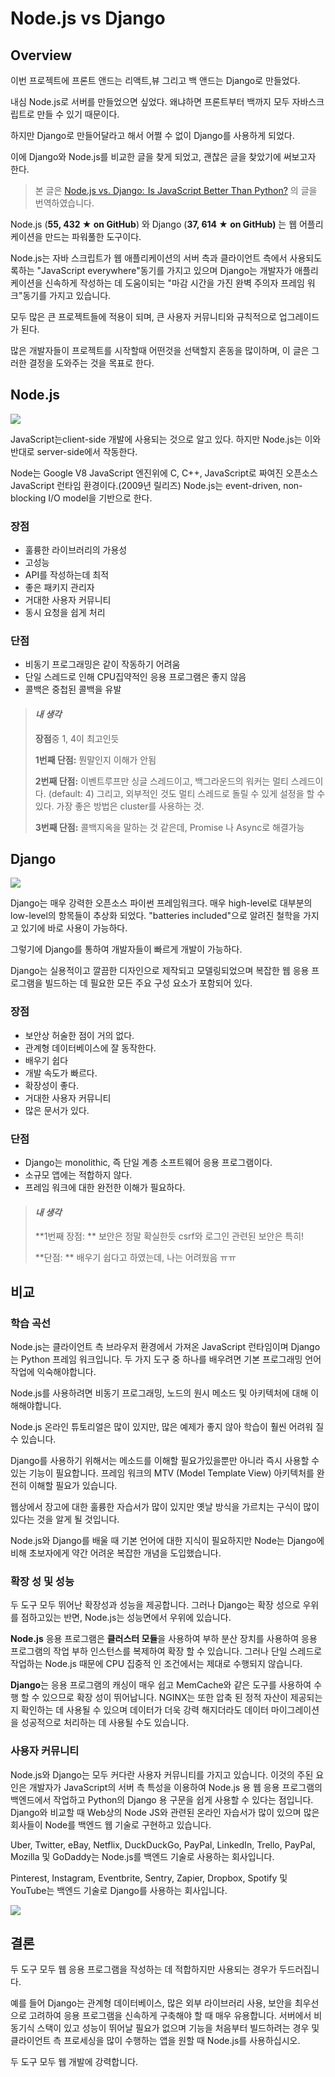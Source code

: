 # Node.js vs Django 

## Overview

이번 프로젝트에 프론트 앤드는 리액트,뷰 그리고 백 앤드는 Django로 만들었다. 

내심 Node.js로 서버를 만들었으면 싶었다. 왜냐하면 프론트부터 백까지 모두 자바스크립트로 만들 수 있기 때문이다. 

하지만 Django로 만들어달라고 해서 어쩔 수 없이 Django를 사용하게 되었다. 

이에 Django와 Node.js를 비교한 글을 찾게 되었고, 괜찮은 글을 찾았기에 써보고자 한다. 

> 본 글은 [Node.js vs. Django:  Is JavaScript Better Than Python?](https://dzone.com/articles/nodejs-vs-djangois-javascript-better-than-python) 의 글을 번역하였습니다.



Node.js (**55, 432 ★ on GitHub**) 와 Django (**37, 614 ★ on GitHub)** 는 웹 어플리케이션을 만드는 파워풀한 도구이다.

Node.js는 자바 스크립트가 웹 애플리케이션의 서버 측과 클라이언트 측에서 사용되도록하는 "JavaScript everywhere"동기를 가지고 있으며 Django는 개발자가 애플리케이션을 신속하게 작성하는 데 도움이되는 "마감 시간을 가진 완벽 주의자 프레임 워크"동기를 가지고 있습니다.

모두 많은 큰 프로젝트들에 적용이 되며, 큰 사용자 커뮤니티와 규칙적으로 업그레이드가 된다. 

많은 개발자들이 프로젝트를 시작할때 어떤것을 선택할지 혼동을 많이하며, 이 글은 그러한 결정을 도와주는 것을 목표로 한다.

## Node.js

<img src='https://dzone.com/storage/temp/10728202-nodejs-logo.png'/>

JavaScript는client-side 개발에 사용되는 것으로 알고 있다. 하지만 Node.js는 이와 반대로 server-side에서 작동한다.

Node는 Google V8 JavaScript 엔진위에 C, C++, JavaScript로 짜여진 오픈소스 JavaScript 런타임 환경이다.(2009년 릴리즈) Node.js는 event-driven, non-blocking I/O model을 기반으로 한다.

### 장점

* 훌륭한 라이브러리의 가용성
* 고성능
* API를 작성하는데 최적
* 좋은 패키지 관리자
* 거대한 사용자 커뮤니티
* 동시 요청을 쉽게 처리

### 단점

* 비동기 프로그래밍은 같이 작동하기 어려움
* 단일 스레드로 인해 CPU집약적인 응용 프로그램은 좋지 않음
* 콜백은 중첩된 콜백을 유발

> #### *내 생각*
>
> **장점**중 1, 4이 최고인듯
>
> **1번째 단점:** 뭔말인지 이해가 안됨
>
> **2번째 단점:** 이벤트루프만 싱글 스레드이고, 백그라운드의 워커는 멀티 스레드이다. (default: 4) 그리고, 외부적인 것도 멀티 스레드로 돌릴 수 있게 설정을 할 수 있다. 가장 좋은 방법은 cluster를 사용하는 것.
>
> **3번째 단점:** 콜백지옥을 말하는 것 같은데, Promise 나 Async로 해결가능



## Django

<img src='https://dzone.com/storage/temp/10728204-django-logo.png' />

Django는 매우 강력한 오픈소스 파이썬 프레임워크다. 매우 high-level로 대부분의 low-level의 항목들이 추상화 되었다. "batteries included"으로 알려진 철학을 가지고 있기에 바로 사용이 가능하다. 

그렇기에 Django를 통하여 개발자들이 빠르게 개발이 가능하다.

Django는 실용적이고 깔끔한 디자인으로 제작되고 모델링되었으며 복잡한 웹 응용 프로그램을 빌드하는 데 필요한 모든 주요 구성 요소가 포함되어 있다.

### 장점

* 보안상 허술한 점이 거의 없다.
* 관계형 데이터베이스에 잘 동작한다.
* 배우기 쉽다
* 개발 속도가 빠르다.
* 확장성이 좋다.
* 거대한 사용자 커뮤니티
* 많은 문서가 있다.

### 단점

* Django는 monolithic, 즉 단일 계층 소프트웨어 응용 프로그램이다.
* 소규모 앱에는 적합하지 않다.
* 프레임 워크에 대한 완전한 이해가 필요하다.

> #### *내 생각*
>
> **1번째 장점: ** 보안은 정말 확실한듯 csrf와 로그인 관련된 보안은 특히!
>
> **단점: ** 배우기 쉽다고 하였는데, 나는 어려웠음 ㅠㅠ

## 비교

### 학습 곡선

Node.js는 클라이언트 측 브라우저 환경에서 가져온 JavaScript 런타임이며 Django는 Python 프레임 워크입니다. 두 가지 도구 중 하나를 배우려면 기본 프로그래밍 언어 작업에 익숙해야합니다.

Node.js를 사용하려면 비동기 프로그래밍, 노드의 원시 메소드 및 아키텍처에 대해 이해해야합니다.

Node.js 온라인 튜토리얼은 많이 있지만, 많은 예제가 좋지 않아 학습이 훨씬 어려워 질 수 있습니다.

Django를 사용하기 위해서는 메소드를 이해할 필요가있을뿐만 아니라 즉시 사용할 수있는 기능이 필요합니다. 프레임 워크의 MTV (Model Template View) 아키텍처를 완전히 이해할 필요가 있습니다.

웹상에서 장고에 대한 훌륭한 자습서가 많이 있지만 옛날 방식을 가르치는 구식이 많이 있다는 것을 알게 될 것입니다.

Node.js와 Django를 배울 때 기본 언어에 대한 지식이 필요하지만 Node는 Django에 비해 초보자에게 약간 어려운 복잡한 개념을 도입했습니다.

### 확장 성 및 성능

두 도구 모두 뛰어난 확장성과 성능을 제공합니다. 그러나 Django는 확장 성으로 우위를 점하고있는 반면, Node.js는 성능면에서 우위에 있습니다.

**Node.js** 응용 프로그램은 **클러스터 모듈**을 사용하여 부하 분산 장치를 사용하여 응용 프로그램의 작업 부하 인스턴스를 복제하여 확장 할 수 있습니다. 그러나 단일 스레드로 작업하는 Node.js 때문에 CPU 집중적 인 조건에서는 제대로 수행되지 않습니다.

**Django**는 응용 프로그램의 캐싱이 매우 쉽고 MemCache와 같은 도구를 사용하여 수행 할 수 있으므로 확장 성이 뛰어납니다. NGINX는 또한 압축 된 정적 자산이 제공되는지 확인하는 데 사용될 수 있으며 데이터가 더욱 강력 해지더라도 데이터 마이그레이션을 성공적으로 처리하는 데 사용될 수도 있습니다.

### 사용자 커뮤니티

Node.js와 Django는 모두 커다란 사용자 커뮤니티를 가지고 있습니다. 이것의 주된 요인은 개발자가 JavaScript의 서버 측 특성을 이용하여 Node.js 용 웹 응용 프로그램의 백엔드에서 작업하고 Python의 Django 용 구문을 쉽게 사용할 수 있다는 점입니다. Django와 비교할 때 Web상의 Node JS와 관련된 온라인 자습서가 많이 있으며 많은 회사들이 Node를 백엔드 웹 기술로 구현하고 있습니다.

Uber, Twitter, eBay, Netflix, DuckDuckGo, PayPal, LinkedIn, Trello, PayPal, Mozilla 및 GoDaddy는 Node.js를 백엔드 기술로 사용하는 회사입니다.

Pinterest, Instagram, Eventbrite, Sentry, Zapier, Dropbox, Spotify 및 YouTube는 백엔드 기술로 Django를 사용하는 회사입니다.

<img src='https://dzone.com/storage/temp/10728246-infographic-node-vs-django.jpg'/>

## 결론

두 도구 모두 웹 응용 프로그램을 작성하는 데 적합하지만 사용되는 경우가 두드러집니다.

예를 들어 Django는 관계형 데이터베이스, 많은 외부 라이브러리 사용, 보안을 최우선으로 고려하여 응용 프로그램을 신속하게 구축해야 할 때 매우 유용합니다. 서버에서 비동기식 스택이 있고 성능이 뛰어날 필요가 없으며 기능을 처음부터 빌드하려는 경우 및 클라이언트 측 프로세싱을 많이 수행하는 앱을 원할 때 Node.js를 사용하십시오.

두 도구 모두 웹 개발에 강력합니다.